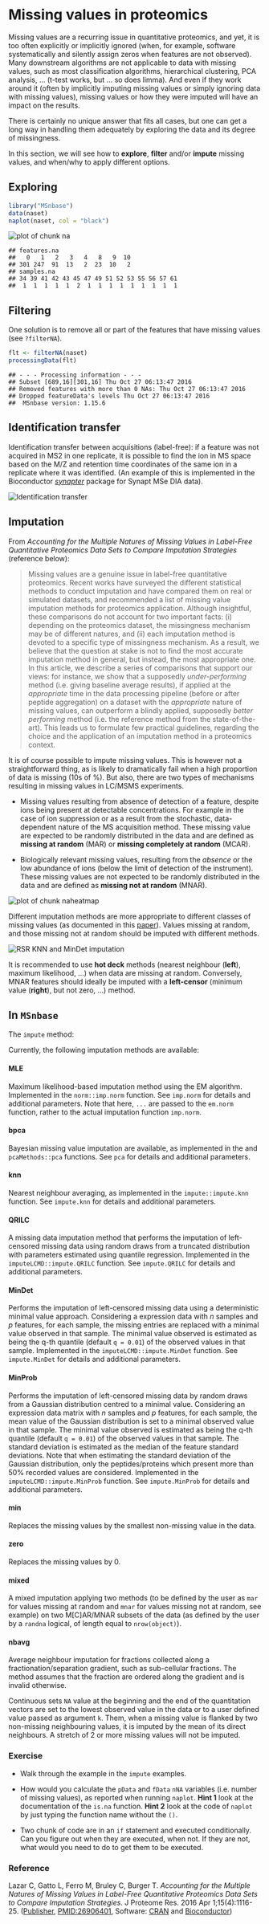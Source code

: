 # Missing values in proteomics

Missing values are a recurring issue in quantitative proteomics, and
yet, it is too often explicitly or implicitly ignored (when, for
example, software systematically and silently assign zeros when
features are not observed). Many downstream algorithms are not
applicable to data with missing values, such as most classification
algorithms, hierarchical clustering, PCA analysis, ... (t-test works,
but ...  so does limma). And even if they work around it (often by
implicitly imputing missing values or simply ignoring data with
missing values), missing values or how they were imputed will have an
impact on the results.

There is certainly no unique answer that fits all cases, but one can
get a long way in handling them adequately by exploring the data and
its degree of missingness.

In this section, we will see how to **explore**, **filter** and/or
**impute** missing values, and when/why to apply different options.




## Exploring


```r
library("MSnbase")
data(naset)
naplot(naset, col = "black")
```

![plot of chunk na](figure/na-1.png)

```
## features.na
##   0   1   2   3   4   8   9  10 
## 301 247  91  13   2  23  10   2 
## samples.na
## 34 39 41 42 43 45 47 49 51 52 53 55 56 57 61 
##  1  1  1  1  1  2  1  1  1  1  1  1  1  1  1
```

## Filtering

One solution is to remove all or part of the features that have
missing values (see `?filterNA`).


```r
flt <- filterNA(naset)
processingData(flt)
```

```
## - - - Processing information - - -
## Subset [689,16][301,16] Thu Oct 27 06:13:47 2016 
## Removed features with more than 0 NAs: Thu Oct 27 06:13:47 2016 
## Dropped featureData's levels Thu Oct 27 06:13:47 2016 
##  MSnbase version: 1.15.6
```

## Identification transfer

Identification transfer between acquisitions (label-free): if a
feature was not acquired in MS2 in one replicate, it is possible to
find the ion in MS space based on the M/Z and retention time
coordinates of the same ion in a replicate where it was
identified. (An example of this is implemented in the Bioconductor 
*[synapter](http://bioconductor.org/packages/synapter)* package for Synapt MSe DIA data).

![Identification transfer](../img/Fig6-EMRTmatching.png)

## Imputation

From *Accounting for the Multiple Natures of Missing Values in
Label-Free Quantitative Proteomics Data Sets to Compare Imputation
Strategies* (reference below):

> Missing values are a genuine issue in label-free quantitative
> proteomics. Recent works have surveyed the different statistical
> methods to conduct imputation and have compared them on real or
> simulated datasets, and recommended a list of missing value
> imputation methods for proteomics application. Although insightful,
> these comparisons do not account for two important facts: (i)
> depending on the proteomics dataset, the missingness mechanism may
> be of different natures, and (ii) each imputation method is devoted
> to a specific type of missingness mechanism. As a result, we believe
> that the question at stake is not to find the most accurate
> imputation method in general, but instead, the most appropriate
> one. In this article, we describe a series of comparisons that
> support our views: for instance, we show that a supposedly
> *under-performing* method (i.e. giving baseline average results), if
> applied at the *appropriate* time in the data processing pipeline
> (before or after peptide aggregation) on a dataset with the
> *appropriate* nature of missing values, can outperform a blindly
> applied, supposedly *better performing* method (i.e. the reference
> method from the state-of-the-art). This leads us to formulate few
> practical guidelines, regarding the choice and the application of an
> imputation method in a proteomics context.


It is of course possible to impute missing values. This is however not
a straightforward thing, as is likely to dramatically fail when a high
proportion of data is missing (10s of %). But also, there are two
types of mechanisms resulting in missing values in LC/MSMS
experiments.

* Missing values resulting from absence of detection of a feature,
  despite ions being present at detectable concentrations.  For
  example in the case of ion suppression or as a result from the
  stochastic, data-dependent nature of the MS acquisition
  method. These missing value are expected to be randomly distributed
  in the data and are defined as **missing at random** (MAR) or
  **missing completely at random** (MCAR).

* Biologically relevant missing values, resulting from the *absence*
  or the low abundance of ions (below the limit of detection of the
  instrument). These missing values are not expected to be randomly
  distributed in the data and are defined as **missing not at random**
  (MNAR).
  
![plot of chunk naheatmap](figure/naheatmap-1.png)

Different imputation methods are more appropriate to different classes
of missing values (as documented in this
[paper](http://pubs.acs.org/doi/abs/10.1021/acs.jproteome.5b00981)). Values
missing at random, and those missing not at random should be imputed
with different methods.

![RSR KNN and MinDet imputation](../img/imp-sim.png)

It is recommended to use **hot deck** methods (nearest neighbour
(**left**), maximum likelihood, ...) when data are missing at
random. Conversely, MNAR features should ideally be imputed with a
**left-censor** (minimum value (**right**), but not zero, ...) method.

## In `MSnbase`

The `impute` method:

Currently, the following imputation methods are available:

#### MLE 

Maximum likelihood-based imputation method using the EM
algorithm. Implemented in the `norm::imp.norm` function. See
`imp.norm` for details and additional parameters. Note that here,
`...` are passed to the `em.norm` function, rather to the actual
imputation function `imp.norm`.
	   
#### bpca 

Bayesian missing value imputation are available, as implemented in the
and `pcaMethods::pca` functions. See `pca` for details and additional
parameters.
	   
#### knn 

Nearest neighbour averaging, as implemented in the
`impute::impute.knn` function. See `impute.knn` for details and
additional parameters.

#### QRILC 

A missing data imputation method that performs the imputation of
left-censored missing data using random draws from a truncated
distribution with parameters estimated using quantile
regression. Implemented in the `imputeLCMD::impute.QRILC`
function. See `impute.QRILC` for details and additional parameters.

#### MinDet 

Performs the imputation of left-censored missing data using a
deterministic minimal value approach. Considering a expression data
with *n* samples and *p* features, for each sample, the missing
entries are replaced with a minimal value observed in that sample. The
minimal value observed is estimated as being the q-th quantile
(default `q = 0.01`) of the observed values in that
sample. Implemented in the `imputeLCMD::impute.MinDet` function. See
`impute.MinDet` for details and additional parameters.

#### MinProb 

Performs the imputation of left-censored missing data by random draws
from a Gaussian distribution centred to a minimal value. Considering
an expression data matrix with *n* samples and *p* features, for each
sample, the mean value of the Gaussian distribution is set to a
minimal observed value in that sample. The minimal value observed is
estimated as being the q-th quantile (default `q = 0.01`) of the
observed values in that sample. The standard deviation is estimated as
the median of the feature standard deviations. Note that when
estimating the standard deviation of the Gaussian distribution, only
the peptides/proteins which present more than 50% recorded values are
considered. Implemented in the `imputeLCMD::impute.MinProb`
function. See `impute.MinProb` for details and additional parameters.

#### min 

Replaces the missing values by the smallest non-missing value in the data.


#### zero 
Replaces the missing values by 0.

#### mixed 

A mixed imputation applying two methods (to be defined by the user as
`mar` for values missing at random and `mnar` for values missing not
at random, see example) on two M[C]AR/MNAR subsets of the data (as
defined by the user by a `randna` logical, of length equal to
`nrow(object)`).
	   
#### nbavg 

Average neighbour imputation for fractions collected along a
fractionation/separation gradient, such as sub-cellular fractions. The
method assumes that the fraction are ordered along the gradient and is
invalid otherwise.
	   
Continuous sets `NA` value at the beginning and the end of the
quantitation vectors are set to the lowest observed value in the data
or to a user defined value passed as argument `k`.  Them, when a
missing value is flanked by two non-missing neighbouring values, it is
imputed by the mean of its direct neighbours. A stretch of 2 or more
missing values will not be imputed. 

### Exercise

* Walk through the example in the `impute` examples. 

* How would you calculate the `pData` and `fData` `nNA` variables
  (i.e. number of missing values), as reported when running
  `naplot`. **Hint 1** look at the documentation of the `is.na`
  function. **Hint 2** look at the code of `naplot` by just typing the
  function name without the `()`. 
  
* Two chunk of code are in an `if` statement and executed
  conditionally. Can you figure out when they are executed, when
  not. If they are not, what would you need to do to get them to be
  executed.

### Reference

Lazar C, Gatto L, Ferro M, Bruley C, Burger T. *Accounting for the
Multiple Natures of Missing Values in Label-Free Quantitative
Proteomics Data Sets to Compare Imputation Strategies*. J Proteome
Res. 2016 Apr
1;15(4):1116-25. ([Publisher](http://pubsdc3.acs.org/doi/abs/10.1021/acs.jproteome.5b00981),
[PMID:26906401](http://www.ncbi.nlm.nih.gov/pubmed/26906401),
Software:
[CRAN](https://cran.r-project.org/web/packages/imputeLCMD/index.html)
and
[Bioconductor](http://bioconductor.org/packages/release/bioc/html/MSnbase.html))
